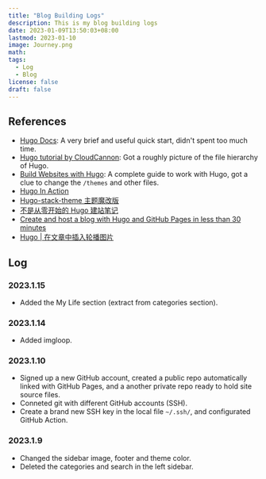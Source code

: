 ```yaml
---
title: "Blog Building Logs"
description: This is my blog building logs
date: 2023-01-09T13:50:03+08:00
lastmod: 2023-01-10
image: Journey.png
math: 
tags:
  - Log
  - Blog
license: false
draft: false
---
```


## References
- [Hugo Docs](https://gohugo.io/getting-started/quick-start/): A very brief and useful quick start, didn't spent too much time.
- [Hugo tutorial by CloudCannon](https://cloudcannon.com/community/learn/hugo-101/): Got a roughly picture of the file hierarchy of Hugo.          
- [Build Websites with Hugo](https://pragprog.com/titles/bhhugo/): A complete guide to work with Hugo, got a clue to change the `/themes` and other files.
- [Hugo In Action](https://www.manning.com/books/hugo-in-action)
- [Hugo-stack-theme 主题魔改版](https://mantyke.icu/posts/2022/stack-theme-mod/)
- [不是从零开始的 Hugo 建站笔记](https://fourxiajiao.github.io/2022/hugo-blog/)
- [Create and host a blog with Hugo and GitHub Pages in less than 30 minutes](https://www.mytechramblings.com/posts/create-a-website-with-hugo-and-gh/)
- [Hugo | 在文章中插入轮播图片](https://mantyke.icu/posts/2021/cf2cf0fb/)


## Log
### 2023.1.15
- Added the My Life section (extract from categories section).
  
### 2023.1.14
- Added imgloop.
  
### 2023.1.10
- Signed up a new GitHub account, created a public repo automatically linked with GitHub Pages, and a another private repo ready to hold site source files.
- Conneted git with different GitHub accounts (SSH).
- Create a brand new SSH key in the local file `~/.ssh/`, and configurated GitHub Action.
  
### 2023.1.9
- Changed the sidebar image, footer and theme color.
- Deleted the categories and search in the left sidebar.





